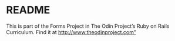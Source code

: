 # README

This is part of the Forms Project in The Odin Project’s Ruby on Rails Curriculum. Find it at http://www.theodinproject.com”